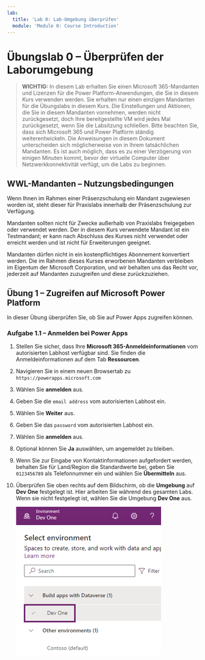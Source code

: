 ```yaml
---
lab:
  title: 'Lab 0: Lab-Umgebung überprüfen'
  module: 'Module 0: Course Introduction'
---
```


# Übungslab 0 – Überprüfen der Laborumgebung

> **WICHTIG:** In diesem Lab erhalten Sie einen Microsoft 365-Mandanten und Lizenzen für die Power Platform-Anwendungen, die Sie in diesem Kurs verwenden werden. Sie erhalten nur einen einzigen Mandanten für die Übungslabs in diesem Kurs. Die Einstellungen und Aktionen, die Sie in diesem Mandanten vornehmen, werden nicht zurückgesetzt, doch Ihre bereitgestellte VM wird jedes Mal zurückgesetzt, wenn Sie die Labsitzung schließen. Bitte beachten Sie, dass sich Microsoft 365 und Power Platform ständig weiterentwickeln. Die Anweisungen in diesem Dokument unterscheiden sich möglicherweise von in Ihrem tatsächlichen Mandanten. Es ist auch möglich, dass es zu einer Verzögerung von einigen Minuten kommt, bevor der virtuelle Computer über Netzwerkkonnektivität verfügt, um die Labs zu beginnen.

## WWL-Mandanten – Nutzungsbedingungen

Wenn Ihnen im Rahmen einer Präsenzschulung ein Mandant zugewiesen worden ist, steht dieser für Praxislabs innerhalb der Präsenzschulung zur Verfügung.

Mandanten sollten nicht für Zwecke außerhalb von Praxislabs freigegeben oder verwendet werden. Der in diesem Kurs verwendete Mandant ist ein Testmandant; er kann nach Abschluss des Kurses nicht verwendet oder erreicht werden und ist nicht für Erweiterungen geeignet.

Mandanten dürfen nicht in ein kostenpflichtiges Abonnement konvertiert werden. Die im Rahmen dieses Kurses erworbenen Mandanten verbleiben im Eigentum der Microsoft Corporation, und wir behalten uns das Recht vor, jederzeit auf Mandanten zuzugreifen und diese zurückzuziehen.

## Übung 1 – Zugreifen auf Microsoft Power Platform

In dieser Übung überprüfen Sie, ob Sie auf Power Apps zugreifen können.

### Aufgabe 1.1 – Anmelden bei Power Apps

1. Stellen Sie sicher, dass Ihre **Microsoft 365-Anmeldeinformationen** vom autorisierten Labhost verfügbar sind. Sie finden die Anmeldeinformationen auf dem Tab **Ressourcen**.

1. Navigieren Sie in einem neuen Browsertab zu `https://powerapps.microsoft.com`

1. Wählen Sie **anmelden** aus.

1. Geben Sie die `email address` vom autorisierten Labhost ein.

1. Wählen Sie **Weiter** aus.

1. Geben Sie das `password` vom autorisierten Labhost ein.

1. Wählen Sie **anmelden** aus.

1. Optional können Sie **Ja** auswählen, um angemeldet zu bleiben.

1. Wenn Sie zur Eingabe von Kontaktinformationen aufgefordert werden, behalten Sie für Land/Region die Standardwerte bei, geben Sie `0123456789` als Telefonnummer ein und wählen Sie **Übermitteln** aus.

1. Überprüfen Sie oben rechts auf dem Bildschirm, ob die **Umgebung** auf **Dev One** festgelegt ist. Hier arbeiten Sie während des gesamten Labs. Wenn sie nicht festgelegt ist, wählen Sie die Umgebung **Dev One** aus.

    ![Umgebungsselektor.](../media/select-dev-one-environment.png)
